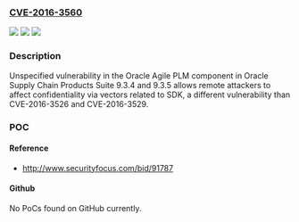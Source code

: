 ### [CVE-2016-3560](https://cve.mitre.org/cgi-bin/cvename.cgi?name=CVE-2016-3560)
![](https://img.shields.io/static/v1?label=Product&message=n%2Fa&color=blue)
![](https://img.shields.io/static/v1?label=Version&message=n%2Fa&color=blue)
![](https://img.shields.io/static/v1?label=Vulnerability&message=n%2Fa&color=brighgreen)

### Description

Unspecified vulnerability in the Oracle Agile PLM component in Oracle Supply Chain Products Suite 9.3.4 and 9.3.5 allows remote attackers to affect confidentiality via vectors related to SDK, a different vulnerability than CVE-2016-3526 and CVE-2016-3529.

### POC

#### Reference
- http://www.securityfocus.com/bid/91787

#### Github
No PoCs found on GitHub currently.

